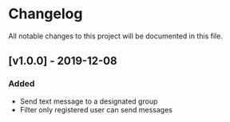 # Changelog
All notable changes to this project will be documented in this file.

## [v1.0.0] - 2019-12-08
### Added
- Send text message to a designated group
- Filter only registered user can send messages 
